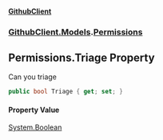 #### [GithubClient](index 'index')
### [GithubClient.Models](GithubClient.Models 'GithubClient.Models').[Permissions](GithubClient.Models.Permissions 'GithubClient.Models.Permissions')

## Permissions.Triage Property

Can you triage

```csharp
public bool Triage { get; set; }
```

#### Property Value
[System.Boolean](https://docs.microsoft.com/en-us/dotnet/api/System.Boolean 'System.Boolean')